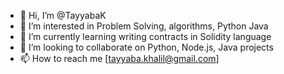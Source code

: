 - 👋 Hi, I’m @TayyabaK
- 👀 I’m interested in Problem Solving, algorithms, Python Java 
- 🌱 I’m currently learning writing contracts in Solidity language
- 💞️ I’m looking to collaborate on Python, Node.js, Java projects
- 📫 How to reach me [tayyaba.khalil@gmail.com]

<!---
TayyabaK/TayyabaK is a ✨ special ✨ repository because its `README.md` (this file) appears on your GitHub profile.
You can click the Preview link to take a look at your changes.
--->
